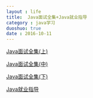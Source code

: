 ```yaml
---
layout : life
title:  Java面试全集+Java就业指导
category : java学习
duoshuo: true
date : 2016-10-11
---
```



[Java面试全集(上)](http://blog.csdn.net/jackfrued/article/details/44921941)

[Java面试全集(中)](http://blog.csdn.net/jackfrued/article/details/44931137#comments)

[Java面试全集(下)](http://blog.csdn.net/jackfrued/article/details/44931161)

[Java就业指导](http://blog.csdn.net/jackfrued/article/details/45035097)



<!-- more -->


